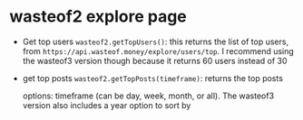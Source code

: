 # wasteof2 explore page

- Get top users `wasteof2.getTopUsers()`: this returns the list of top users, from `https://api.wasteof.money/explore/users/top`. I recommend using the wasteof3 version though because it returns 60 users instead of 30
- get top posts `wasteof2.getTopPosts(timeframe)`: returns the top posts

    options: timeframe (can be day, week, month, or all). The wasteof3 version also includes a year option to sort by